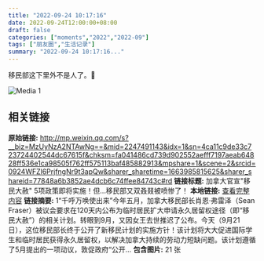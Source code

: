 ```yaml
---
title: "2022-09-24 10:17:16"
date: 2022-09-24T12:00:00+08:00
draft: false
categories: ["moments","2022","2022-09"]
tags: ["朋友圈","生活记录"]
summary: "2022-09-24 10:17:16..."
---
```


移民部这下里外不是人了。🤭

![Media 1](/Moments/photos/2022-09-24/202209241017160.jpg)

## 相关链接

**原始链接:** http://mp.weixin.qq.com/s?__biz=MzUyNzA2NTAwNg==&mid=2247491143&idx=1&sn=4ca11c9de33c723724402544dc67615f&chksm=fa041486cd739d902552aefff7197aeab64828ff536e1ca98505f762ff575113baf485882913&mpshare=1&scene=2&srcid=0924WFZl6PrjfngNr9t3apQw&sharer_sharetime=1663985815625&sharer_shareid=77848a6b3852ae4dcb6c74ffee84743c#rd
**链接标题:** 加拿大官宣"移民大赦" 5项政策即将实施！但…移民部又双叒叕被喷惨了！
**本地链接:** [查看完整内容](/link_content/2022/09/2022-09-24-2/link_content/)
**链接摘要:** 1“千呼万唤使出来”今年五月，加拿大移民部长肖恩·弗雷泽（Sean Fraser）被议会要求在120天内公布为临时居民扩大申请永久居留权途径（即“移民大赦”）的相关计划。转眼到9月，又因女王去世推迟了公布。今天（9月21日），这位移民部长终于公开了新移民计划的实施方针！该计划将大大促进国际学生和临时居民获得永久居留权，以解决加拿大持续的劳动力短缺问题。该计划遵循了5月提出的一项动议，敦促政府“公开...
**包含图片:** 21 张

